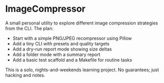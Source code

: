 # ImageCompressor

A small personal utility to explore different image compression strategies from the CLI. The plan:

- Start with a simple PNG/JPEG recompressor using Pillow
- Add a tiny CLI with presets and quality targets
- Add a dry-run report mode showing size deltas
- Add a folder mode with a summary report
- Add a basic test scaffold and a Makefile for routine tasks

This is a solo, nights-and-weekends learning project. No guarantees; just hacking and notes.

